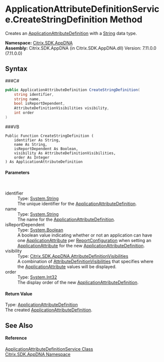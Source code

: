 # ApplicationAttributeDefinitionService.CreateStringDefinition Method 
 

Creates an <a href="T_Citrix_SDK_AppDNA_ApplicationAttributeDefinition">ApplicationAttributeDefinition</a> with a <a href="http://msdn2.microsoft.com/en-us/library/s1wwdcbf" target="_blank">String</a> data type.

**Namespace:**&nbsp;<a href="N_Citrix_SDK_AppDNA">Citrix.SDK.AppDNA</a><br />**Assembly:**&nbsp;Citrix.SDK.AppDNA (in Citrix.SDK.AppDNA.dll) Version: 7.11.0.0 (7.11.0.0)

## Syntax

###C#
```csharp
public ApplicationAttributeDefinition CreateStringDefinition(
	string identifier,
	string name,
	bool isReportDependent,
	AttributeDefinitionVisibilities visibility,
	int order
)
```

###VB
```vbnet
Public Function CreateStringDefinition ( 
	identifier As String,
	name As String,
	isReportDependent As Boolean,
	visibility As AttributeDefinitionVisibilities,
	order As Integer
) As ApplicationAttributeDefinition
```


#### Parameters
&nbsp;<dl><dt>identifier</dt><dd>Type: <a href="http://msdn2.microsoft.com/en-us/library/s1wwdcbf" target="_blank">System.String</a><br />The unique identifier for the <a href="T_Citrix_SDK_AppDNA_ApplicationAttributeDefinition">ApplicationAttributeDefinition</a>.</dd><dt>name</dt><dd>Type: <a href="http://msdn2.microsoft.com/en-us/library/s1wwdcbf" target="_blank">System.String</a><br />The name for the <a href="T_Citrix_SDK_AppDNA_ApplicationAttributeDefinition">ApplicationAttributeDefinition</a>.</dd><dt>isReportDependent</dt><dd>Type: <a href="http://msdn2.microsoft.com/en-us/library/a28wyd50" target="_blank">System.Boolean</a><br />A boolean value indicating whether or not an application can have one <a href="T_Citrix_SDK_AppDNA_ApplicationAttribute">ApplicationAttribute</a> per <a href="T_Citrix_SDK_AppDNA_ReportConfiguration">ReportConfiguration</a> when setting an <a href="T_Citrix_SDK_AppDNA_ApplicationAttribute">ApplicationAttribute</a> for the new <a href="T_Citrix_SDK_AppDNA_ApplicationAttributeDefinition">ApplicationAttributeDefinition</a>.</dd><dt>visibility</dt><dd>Type: <a href="T_Citrix_SDK_AppDNA_AttributeDefinitionVisibilities">Citrix.SDK.AppDNA.AttributeDefinitionVisibilities</a><br />A combination of <a href="T_Citrix_SDK_AppDNA_AttributeDefinitionVisibilities">AttributeDefinitionVisibilities</a> that specifies where the <a href="T_Citrix_SDK_AppDNA_ApplicationAttribute">ApplicationAttribute</a> values will be displayed.</dd><dt>order</dt><dd>Type: <a href="http://msdn2.microsoft.com/en-us/library/td2s409d" target="_blank">System.Int32</a><br />The display order of the new <a href="T_Citrix_SDK_AppDNA_ApplicationAttributeDefinition">ApplicationAttributeDefinition</a>.</dd></dl>

#### Return Value
Type: <a href="T_Citrix_SDK_AppDNA_ApplicationAttributeDefinition">ApplicationAttributeDefinition</a><br />The created <a href="T_Citrix_SDK_AppDNA_ApplicationAttributeDefinition">ApplicationAttributeDefinition</a>.

## See Also


#### Reference
<a href="T_Citrix_SDK_AppDNA_ApplicationAttributeDefinitionService">ApplicationAttributeDefinitionService Class</a><br /><a href="N_Citrix_SDK_AppDNA">Citrix.SDK.AppDNA Namespace</a><br />